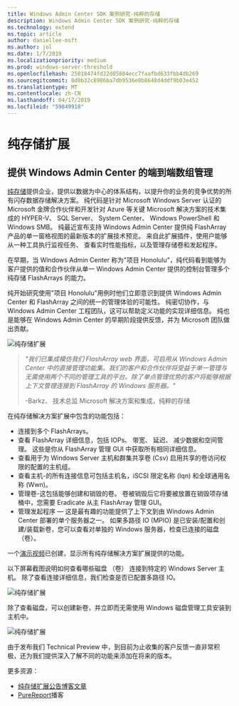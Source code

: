 ```yaml
---
title: Windows Admin Center SDK 案例研究-纯粹的存储
description: Windows Admin Center SDK 案例研究-纯粹的存储
ms.technology: extend
ms.topic: article
author: daniellee-msft
ms.author: jol
ms.date: 1/7/2019
ms.localizationpriority: medium
ms.prod: windows-server-threshold
ms.openlocfilehash: 25018474fd22d05804ecc7faafbd633fbb4db269
ms.sourcegitcommit: 0d0b32c8986ba7db9536e0b8648d4ddf9b03e452
ms.translationtype: MT
ms.contentlocale: zh-CN
ms.lasthandoff: 04/17/2019
ms.locfileid: "59849918"
---
```

# <a name="pure-storage-extension"></a>纯存储扩展

## <a name="providing-end-to-end-array-management-for-windows-admin-center"></a>提供 Windows Admin Center 的端到端数组管理 

[纯存储](https://www.purestorage.com/)提供企业，提供以数据为中心的体系结构，以提升你的业务的竞争优势的所有闪存数据存储解决方案。  纯代码是针对 Microsoft Windows Server 认证的 Microsoft 金牌合作伙伴和开发针对 Azure 等关键 Microsoft 解决方案的技术集成的 HYPER-V、 SQL Server、 System Center、 Windows PowerShell 和 Windows SMB。 纯最近宣布支持 Windows Admin Center 提供纯 FlashArray 产品的单一窗格视图的最新版本的扩展技术预览。  来自此扩展插件，使用户能够从一种工具执行监视任务、 查看实时性能指标，以及管理存储卷和发起程序。

在早期，当 Windows Admin Center 称为"项目 Honolulu"，纯代码看到能够为客户提供的值和合作伙伴从单一 Windows Admin Center 提供的控制台管理多个纯存储 FlashArrays 的能力。

纯开始研究使用"项目 Honolulu"用例时他们立即意识到提供 Windows Admin Center 和 FlashArray 之间的统一的管理体验的可能性。 纯密切协作，与 Windows Admin Center 工程团队，这可以帮助定义功能的实现详细信息。 纯也是能够在 Windows Admin Center 的早期阶段提供反馈，并为 Microsoft 团队做出贡献。 

![纯存储扩展](../../media/extend-case-study-purestorage/purestorage-1.png)

> <cite>"我们已集成模仿我们 FlashArray web 界面，可启用从 Windows Admin Center 中的直接管理功能集。我们的客户和合作伙伴将受益于单一管理与无需使用两个不同的管理工具的平台。除了单点管理优势的客户将能够根据上下文管理连接到 FlashArray 的 Windows 服务器。"</cite>
>
> -Barkz、 技术总监 Microsoft 解决方案和集成，纯粹的存储

在纯存储解决方案扩展中包含的功能包括：
- 连接到多个 FlashArrays。
- 查看 FlashArray 详细信息，包括 IOPs、 带宽、 延迟、 减少数据和空间管理。 这些是你从 FlashArray 管理 GUI 中获取所有相同详细信息。
- 查看用于为 Windows Server 主机和群集共享卷 (Csv) 启用共享的卷访问权限的配置的主机组。
- 查看主机-的所有连接信息可包括主机名，iSCSI 限定名称 (Iqn) 和全球通用名称 (Wwn)。
- 管理卷-这包括能够创建和销毁的卷。 卷被销毁后它将要被放置在销毁项存储桶中，您需要 Eradicate 从主 FlashArray 管理 GUI。
- 管理发起程序 — 这是最有趣的功能提供了上下文到由 Windows Admin Center 部署的单个服务器之一。 如果多路径 IO (MPIO) 是已安装/配置和创建/装载新卷，您可以查看对单独的 Windows 服务器，检查已连接的磁盘 （卷）。

一个[演示视频](https://youtu.be/IFAeCAd6V2g)已创建，显示所有纯存储解决方案扩展提供的功能。 

以下屏幕截图说明如何查看哪些磁盘 （卷） 连接到特定的 Windows Server 主机。 除了查看连接详细信息，我们检查是否已配置多路径 IO。

![纯存储扩展](../../media/extend-case-study-purestorage/purestorage-2.png)

除了查看磁盘，可以创建新卷，并立即而无需使用 Windows 磁盘管理工具安装到主机中。

![纯存储扩展](../../media/extend-case-study-purestorage/purestorage-3.png)

由于发布我们 Technical Preview 中，到目前为止收集的客户反馈一直非常积极，还为我们提供深入了解不同的功能来添加在将来的版本。 

更多资源：
- [纯存储扩展公告博客文章](https://blog.purestorage.com/tech-preview-of-the-pure-storage-extension-for-windows-admin-center/)
- [PureReport](https://itunes.apple.com/us/podcast/windows-admin-center-extension-from-pure-storage/id1392639991?i=1000424316130&mt=2)播客
